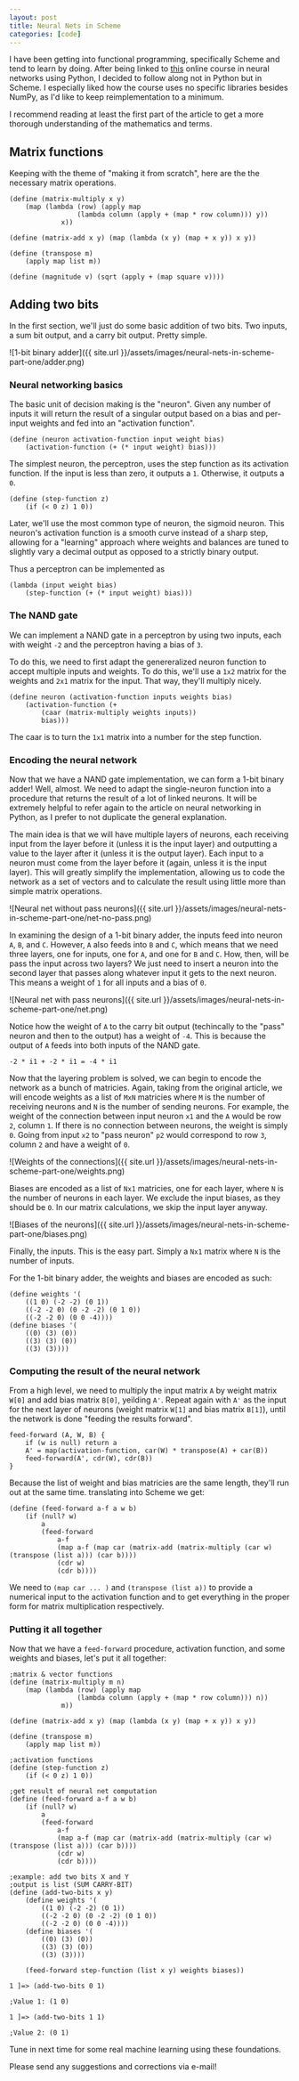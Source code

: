 ```yaml
---
layout: post
title: Neural Nets in Scheme
categories: [code]
---
```


I have been getting into functional programming, specifically Scheme and tend to learn by doing. After being linked to [this](http://neuralnetworksanddeeplearning.com/chap1.html) online course in neural networks using Python, I decided to follow along not in Python but in Scheme. I especially liked how the course uses no specific libraries besides NumPy, as I'd like to keep reimplementation to a minimum.

I recommend reading at least the first part of the article to get a more thorough understanding of the mathematics and terms.

## Matrix functions

Keeping with the theme of "making it from scratch", here are the the necessary matrix operations.

```
(define (matrix-multiply x y)
	(map (lambda (row) (apply map 
				 (lambda column (apply + (map * row column))) y)) 
			 x))

(define (matrix-add x y) (map (lambda (x y) (map + x y)) x y))

(define (transpose m) 
	(apply map list m))

(define (magnitude v) (sqrt (apply + (map square v))))
```

## Adding two bits

In the first section, we'll just do some basic addition of two bits. Two inputs, a sum bit output, and a carry bit output. Pretty simple.

![1-bit binary adder]({{ site.url }}/assets/images/neural-nets-in-scheme-part-one/adder.png)

### Neural networking basics

The basic unit of decision making is the "neuron". Given any number of inputs it will return the result of a singular output based on a bias and per-input weights and fed into an "activation function".

```
(define (neuron activation-function input weight bias)
	(activation-function (+ (* input weight) bias)))
```

The simplest neuron, the perceptron, uses the step function as its activation function. If the input is less than zero, it outputs a `1`. Otherwise, it outputs a `0`. 

```
(define (step-function z)
	(if (< 0 z) 1 0))
```

Later, we'll use the most common type of neuron, the sigmoid neuron. This neuron's activation function is a smooth curve instead of a sharp step, allowing for a "learning" approach where weights and balances are tuned to slightly vary a decimal output as opposed to a strictly binary output.

Thus a perceptron can be implemented as 

```
(lambda (input weight bias)
	(step-function (+ (* input weight) bias)))
```

### The NAND gate

We can implement a NAND gate in a perceptron by using two inputs, each with weight `-2` and the perceptron having a bias of `3`. 

To do this, we need to first adapt the genereralized neuron function to accept multiple inputs and weights. To do this, we'll use a `1x2` matrix for the weights and `2x1` matrix for the input. That way, they'll multiply nicely. 

```
(define neuron (activation-function inputs weights bias)
	(activation-function (+ 
		(caar (matrix-multiply weights inputs))
		bias)))
```

The caar is to turn the `1x1` matrix into a number for the step function.

### Encoding the neural network

Now that we have a NAND gate implementation, we can form a 1-bit binary adder! Well, almost. We need to adapt the single-neuron function into a procedure that returns the result of a lot of linked neurons. It will be extremely helpful to refer again to the article on neural networking in Python, as I prefer to not duplicate the general explanation. 

The main idea is that we will have multiple layers of neurons, each receiving input from the layer before it (unless it is the input layer) and outputting a value to the layer after it (unless it is the output layer). Each input to a neuron must come from the layer before it (again, unless it is the input layer). This will greatly simplify the implementation, allowing us to code the network as a set of vectors and to calculate the result using little more than simple matrix operations. 

![Neural net without pass neurons]({{ site.url }}/assets/images/neural-nets-in-scheme-part-one/net-no-pass.png)

In examining the design of a 1-bit binary adder, the inputs feed into neuron `A`, `B`, and `C`. However, `A` also feeds into `B` and `C`, which means that we need three layers, one for inputs, one for `A`, and one for `B` and `C`. How, then, will be pass the input across two layers? We just need to insert a neuron into the second layer that passes along whatever input it gets to the next neuron. This means a weight of `1` for all inputs and a bias of `0`.

![Neural net with pass neurons]({{ site.url }}/assets/images/neural-nets-in-scheme-part-one/net.png)

Notice how the weight of `A` to the carry bit output (techincally to the "pass" neuron and then to the output) has a weight of `-4`. This is because the output of `A` feeds into both inputs of the NAND gate.

```
-2 * i1 + -2 * i1 = -4 * i1
```

Now that the layering problem is solved, we can begin to encode the network as a bunch of matricies. Again, taking from the original article, we will encode weights as a list of `MxN` matricies where `M` is the number of receiving neurons and `N` is the number of sending neurons. For example, the weight of the connection between input neuron `x1` and the `A` would be row `2`, column `1`. If there is no connection between neurons, the weight is simply `0`. Going from input `x2` to "pass neuron" `p2` would correspond to row `3`, column `2` and have a weight of `0`.

![Weights of the connections]({{ site.url }}/assets/images/neural-nets-in-scheme-part-one/weights.png)

Biases are encoded as a list of `Nx1` matricies, one for each layer, where `N` is the number of neurons in each layer. We exclude the input biases, as they should be `0`. In our matrix calculations, we skip the input layer anyway. 

![Biases of the neurons]({{ site.url }}/assets/images/neural-nets-in-scheme-part-one/biases.png)

Finally, the inputs. This is the easy part. Simply a `Nx1` matrix where `N` is the number of inputs.

For the 1-bit binary adder, the weights and biases are encoded as such:

```
(define weights '(
	((1 0) (-2 -2) (0 1)) 
	((-2 -2 0) (0 -2 -2) (0 1 0)) 
	((-2 -2 0) (0 0 -4))))
(define biases '(
	((0) (3) (0)) 
	((3) (3) (0)) 
	((3) (3))))
```

### Computing the result of the neural network

From a high level, we need to multiply the input matrix `A` by weight matrix `W[0]` and add bias matrix `B[0]`, yeilding `A'`. Repeat again with `A'` as the input for the next layer of neurons (weight matrix `W[1]` and bias matrix `B[1]`), until the network is done "feeding the results forward".

```
feed-forward (A, W, B) {
	if (w is null) return a
	A' = map(activation-function, car(W) * transpose(A) + car(B))
	feed-forward(A', cdr(W), cdr(B))
}
```

Because the list of weight and bias matricies are the same length, they'll run out at the same time. translating into Scheme we get:

```
(define (feed-forward a-f a w b)
	(if (null? w) 
		a
		(feed-forward 
			a-f 
			(map a-f (map car (matrix-add (matrix-multiply (car w) (transpose (list a))) (car b)))) 
			(cdr w) 
			(cdr b))))
```

We need to `(map car ... )` and `(transpose (list a))` to provide a numerical input to the activation function and to get everything in the proper form for matrix multiplication respectively.

### Putting it all together

Now that we have a `feed-forward` procedure, activation function, and some weights and biases, let's put it all together:

```
;matrix & vector functions
(define (matrix-multiply m n)
	(map (lambda (row) (apply map 
				 (lambda column (apply + (map * row column))) n)) 
			 m))

(define (matrix-add x y) (map (lambda (x y) (map + x y)) x y))

(define (transpose m) 
	(apply map list m))
 
;activation functions
(define (step-function z)
	(if (< 0 z) 1 0))

;get result of neural net computation
(define (feed-forward a-f a w b)
	(if (null? w) 
		a
		(feed-forward 
			a-f 
			(map a-f (map car (matrix-add (matrix-multiply (car w) (transpose (list a))) (car b)))) 
			(cdr w) 
			(cdr b))))

;example: add two bits X and Y
;output is list (SUM CARRY-BIT)
(define (add-two-bits x y)
	(define weights '(
		((1 0) (-2 -2) (0 1)) 
		((-2 -2 0) (0 -2 -2) (0 1 0)) 
		((-2 -2 0) (0 0 -4))))
	(define biases '(
		((0) (3) (0)) 
		((3) (3) (0)) 
		((3) (3))))

	(feed-forward step-function (list x y) weights biases))
```

```
1 ]=> (add-two-bits 0 1)

;Value 1: (1 0)

1 ]=> (add-two-bits 1 1)

;Value 2: (0 1)
```

Tune in next time for some real machine learning using these foundations.

Please send any suggestions and corrections via e-mail!